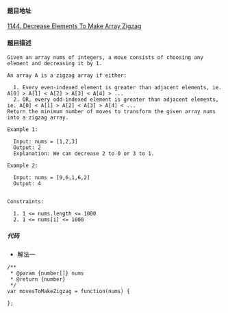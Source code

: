 #### 题目地址
[1144. Decrease Elements To Make Array Zigzag](https://leetcode.com/problems/decrease-elements-to-make-array-zigzag/)
#### 题目描述
```
Given an array nums of integers, a move consists of choosing any element and decreasing it by 1.

An array A is a zigzag array if either:

  1. Every even-indexed element is greater than adjacent elements, ie. A[0] > A[1] < A[2] > A[3] < A[4] > ...
  2. OR, every odd-indexed element is greater than adjacent elements, ie. A[0] < A[1] > A[2] < A[3] > A[4] < ...
Return the minimum number of moves to transform the given array nums into a zigzag array.

Example 1:

  Input: nums = [1,2,3]
  Output: 2
  Explanation: We can decrease 2 to 0 or 3 to 1.

Example 2:

  Input: nums = [9,6,1,6,2]
  Output: 4
 

Constraints:

  1. 1 <= nums.length <= 1000
  2. 1 <= nums[i] <= 1000
```

##### 代码

- 解法一
```
/**
 * @param {number[]} nums
 * @return {number}
 */
var movesToMakeZigzag = function(nums) {
    
};
```
